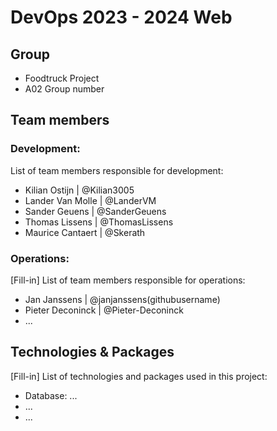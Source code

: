 # DevOps 2023 - 2024 Web

## Group

- Foodtruck Project
- A02 Group number

## Team members

### Development:

List of team members responsible for development:

- Kilian Ostijn | @Kilian3005
- Lander Van Molle | @LanderVM
- Sander Geuens | @SanderGeuens
- Thomas Lissens | @ThomasLissens
- Maurice Cantaert | @Skerath

### Operations:

[Fill-in] List of team members responsible for operations:

- Jan Janssens | @janjanssens(githubusername)
- Pieter Deconinck | @Pieter-Deconinck
- ...

## Technologies & Packages

[Fill-in] List of technologies and packages used in this project:

- Database: ...
- ...
- ...
